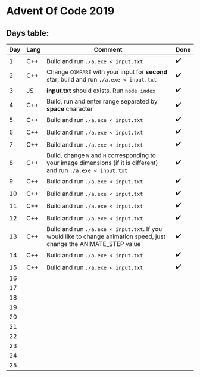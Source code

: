 

# Advent Of Code 2019

## Days table: 


|Day|Lang|Comment|Done|
|--|--|--|--|
|1 |C++|Build and run `./a.exe < input.txt`|:heavy_check_mark:|
|2 |C++|Change `COMPARE` with your input for **second** star, build and run `./a.exe < input.txt`|:heavy_check_mark:|
|3 |JS|**input.txt** should exists. Run `node index`|:heavy_check_mark:|
|4 |C++|Build, run and enter range separated by **space** character|:heavy_check_mark:|
|5 |C++|Build and run `./a.exe < input.txt`|:heavy_check_mark:|
|6 |C++|Build and run `./a.exe < input.txt`|:heavy_check_mark:|
|7 |C++|Build and run `./a.exe < input.txt`|:heavy_check_mark:|
|8 |C++|Build, change `W` and `H` corresponding to your image dimensions (if it is different) and run `./a.exe < input.txt`|:heavy_check_mark:|
|9 |C++|Build and run `./a.exe < input.txt`|:heavy_check_mark:|
|10|C++|Build and run `./a.exe < input.txt`|:heavy_check_mark:|
|11|C++|Build and run `./a.exe < input.txt`|:heavy_check_mark:|
|12|C++|Build and run `./a.exe < input.txt`|:heavy_check_mark:|
|13|C++|Build and run `./a.exe < input.txt`. If you would like to change animation speed, just change the ANIMATE_STEP value|:heavy_check_mark:|
|14|C++|Build and run `./a.exe < input.txt`|:heavy_check_mark:|
|15|C++|Build and run `./a.exe < input.txt`|:heavy_check_mark:|
|16|  |  |  |
|17|  |  |  |
|18|  |  |  |
|19|  |  |  |
|20|  |  |  |
|21|  |  |  |
|22|  |  |  |
|23|  |  |  |
|24|  |  |  |
|25|  |  |  |
